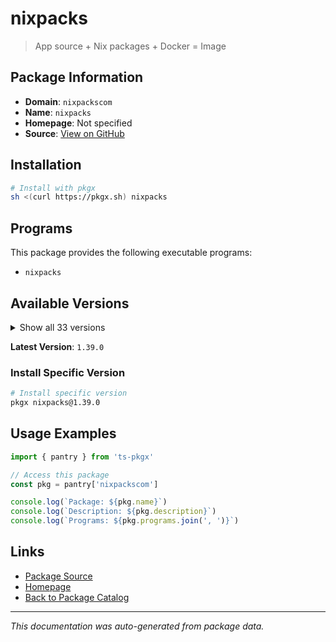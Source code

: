# nixpacks

> App source + Nix packages + Docker = Image

## Package Information

- **Domain**: `nixpackscom`
- **Name**: `nixpacks`
- **Homepage**: Not specified
- **Source**: [View on GitHub](https://github.com/pkgxdev/pantry/tree/main/projects/nixpacks.com/package.yml)

## Installation

```bash
# Install with pkgx
sh <(curl https://pkgx.sh) nixpacks
```

## Programs

This package provides the following executable programs:

- `nixpacks`

## Available Versions

<details>
<summary>Show all 33 versions</summary>

- `1.39.0`, `1.38.0`, `1.37.0`, `1.36.0`, `1.35.0`
- `1.34.1`, `1.34.0`, `1.33.0`, `1.32.0`, `1.31.0`
- `1.30.0`, `1.29.1`, `1.29.0`, `1.28.1`, `1.28.0`
- `1.27.1`, `1.27.0`, `1.26.1`, `1.26.0`, `1.25.0`
- `1.24.6`, `1.24.5`, `1.24.4`, `1.24.3`, `1.24.2`
- `1.24.1`, `1.24.0`, `1.23.0`, `1.22.0`, `1.21.3`
- `1.21.2`, `1.21.1`, `1.21.0`

</details>

**Latest Version**: `1.39.0`

### Install Specific Version

```bash
# Install specific version
pkgx nixpacks@1.39.0
```

## Usage Examples

```typescript
import { pantry } from 'ts-pkgx'

// Access this package
const pkg = pantry['nixpackscom']

console.log(`Package: ${pkg.name}`)
console.log(`Description: ${pkg.description}`)
console.log(`Programs: ${pkg.programs.join(', ')}`)
```

## Links

- [Package Source](https://github.com/pkgxdev/pantry/tree/main/projects/nixpacks.com/package.yml)
- [Homepage](#)
- [Back to Package Catalog](../package-catalog.md)

---

*This documentation was auto-generated from package data.*
